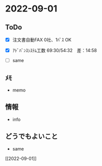 # 2022-09-01

## ToDo
- [x] 注文書自動FAX 0社、1ﾊﾟｽ OK
- [x] ｱﾄﾞﾊﾞﾝｽｼｽﾃﾑ工数 69:30/54:32　差：14:58
- [ ] same


## ﾒﾓ
- memo


## 情報
- info


## どうでもよいこと
- same


[[2022-09-01]]

